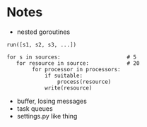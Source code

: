 # Notes

* nested goroutines

```
run([s1, s2, s3, ...])

for s in sources:                     # 5
   for resource in source:            # 20
        for processor in processors:
            if suitable:      
                process(resource)   
            write(resource)
```

* buffer, losing messages
* task queues
* settings.py like thing